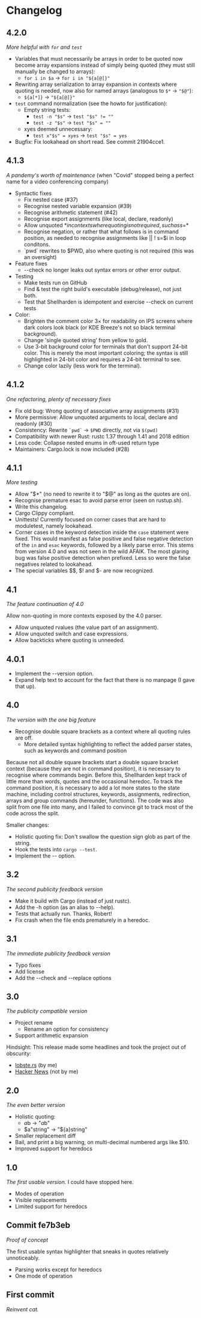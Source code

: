 # Changelog

## 4.2.0

*More helpful with `for` and `test`*

* Variables that must necessarily be arrays in order to be quoted now become
  array expansions instead of simply being quoted
  (they must still manually be changed to arrays):
  * `for i in $a` → `for i in "${a[@]}"`
* Rewriting array serialization to array expansion in contexts where quoting
  is needed, now also for named arrays
  (analogous to `$*` → `"$@"`):
  * `${a[*]}` → `"${a[@]}"`
* `test` command normalization (see the howto for justification):
  * Empty string tests:
    * `test -n "$s"` → `test "$s" != ""`
    * `test -z "$s"` → `test "$s" = ""`
  * xyes deemed unnecessary:
    * `test x"$s" = xyes` → `test "$s" = yes`
* Bugfix: Fix lookahead on short read. See commit 21904cce1.

## 4.1.3

*A pandemy's worth of maintenance*
(when "Covid" stopped being a perfect name for a video conferencing company)

* Syntactic fixes
  * Fix nested case (#37)
  * Recognise nested variable expansion (#39)
  * Recognise arithmetic statement (#42)
  * Recognise export assignments (like local, declare, readonly)
  * Allow unquoted $* in contexts where quoting is not required, such as s=$*
  * Recognise negation, or rather that what follows is in command position,
    as needed to recognise assignments like || ! s=$i in loop conditons.
  * \`pwd\` rewrites to $PWD, also where quoting is not required
    (this was an oversight)
* Feature fixes
  * --check no longer leaks out syntax errors or other error output.
* Testing
  * Make tests run on GitHub
  * Find & test the right build's executable (debug/release), not just both.
  * Test that Shellharden is idempotent and exercise --check on current tests
* Color:
  * Brighten the comment color 3× for readability on IPS screens where dark
    colors look black (or KDE Breeze's not so black terminal background).
  * Change 'single quoted string' from yellow to gold.
  * Use 3-bit background color for terminals that don't support 24-bit color.
    This is merely the most important coloring; the syntax is still
    highlighted in 24-bit color and requires a 24-bit terminal to see.
  * Change color lazily (less work for the terminal).

## 4.1.2

*One refactoring, plenty of necessary fixes*

* Fix old bug: Wrong quoting of associative array assignments (#31)
* More permissive: Allow unquoted arguments to local, declare and readonly (#30)
* Consistency: Rewrite `` `pwd` `` → `$PWD` directly, not via `$(pwd)`
* Compatibility with newer Rust: rustc 1.37 through 1.41 and 2018 edition
* Less code: Collapse nested enums in oft-used return type
* Maintainers: Cargo.lock is now included (#28)

## 4.1.1

*More testing*

* Allow "$*" (no need to rewrite it to "$@" as long as the quotes are on).
* Recognise premature esac to avoid parse error (seen on rustup.sh).
* Write this changelog.
* Cargo Clippy compliant.
* Unittests! Currently focused on corner cases that are hard to moduletest,
  namely lookahead.
* Corner cases in the keyword detection inside the `case` statement were fixed.
  This would manifest as false positive and false negative detection of the `in`
  and `esac` keywords, followed by a likely parse error.
  This stems from version 4.0 and was not seen in the wild AFAIK.
  The most glaring bug was false positive detection when prefixed.
  Less so were the false negatives related to lookahead.
* The special variables $$, $! and $- are now recognized.

## 4.1

*The feature continuation of 4.0*

Allow non-quoting in more contexts exposed by the 4.0 parser.

* Allow unquoted rvalues (the value part of an assignment).
* Allow unquoted switch and case expressions.
* Allow backticks where quoting is unneeded.

## 4.0.1

* Implement the --version option.
* Expand help text to account for the fact that there is no manpage (I gave that up).

## 4.0

*The version with the one big feature*

* Recognise double square brackets as a context where all quoting rules are off.
    * More detailed syntax highlighting to reflect the added parser states, such as keywords and command position

Because not all double square brackets start a double square bracket context
(because they are not in command position),
it is necessary to recognise where commands begin.
Before this, Shellharden kept track of little more than words, quotes and the occasional heredoc.
To track the command position, it is necessary to add a lot more states to the state machine, including control structures, keywords, assignments, redirection, arrays and group commands (hereunder, functions).
The code was also split from one file into many, and I failed to convince git to track most of the code across the split.

Smaller changes:

* Holistic quoting fix: Don't swallow the question sign glob as part of the string.
* Hook the tests into `cargo --test`.
* Implement the -- option.

## 3.2

*The second publicity feedback version*

* Make it build with Cargo (instead of just rustc).
* Add the -h option (as an alias to --help).
* Tests that actually run. Thanks, Robert!
* Fix crash when the file ends prematurely in a heredoc.

## 3.1

*The immediate publicity feedback version*

* Typo fixes
* Add license
* Add the --check and --replace options

## 3.0

*The publicity compatible version*

* Project rename
    * Rename an option for consistency
* Support arithmetic expansion

Hindsight: This release made some headlines and took the project out of obscurity:

* [lobste.rs](https://lobste.rs/s/4jegyk/how_do_things_safely_bash) (by me)
* [Hacker News](https://news.ycombinator.com/item?id=17057596) (not by me)

## 2.0

*The even better version*

* Holistic quoting:
    * $a$b → "$a$b"
    * $a"string" → "${a}string"
* Smaller replacement diff
* Bail, and print a big warning, on multi-decimal numbered args like $10.
* Improved support for heredocs

## 1.0

*The first usable version.* I could have stopped here.

* Modes of operation
* Visible replacements
* Limited support for heredocs

## Commit fe7b3eb

*Proof of concept*

The first usable syntax highlighter that
sneaks in quotes relatively unnoticeably.

* Parsing works except for heredocs
* One mode of operation

## First commit

*Reinvent cat.*
